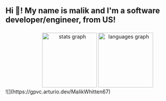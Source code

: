 <h2 align="left">Hi 👋! My name is malik and I'm a software developer/engineer, from US!</h2>

###

<div align="center">
  <img src="https://github-readme-stats.vercel.app/api?username=MalikWhitten67&hide_title=false&hide_rank=false&show_icons=true&include_all_commits=true&count_private=true&disable_animations=false&theme=radical&locale=en&hide_border=false" height="150" alt="stats graph"  />
  <img src="https://github-readme-stats.vercel.app/api/top-langs?username=MalikWhitten67&locale=en&hide_title=false&layout=compact&card_width=320&langs_count=5&theme=dracula&hide_border=false" height="150" alt="languages graph"  />

</div>
  ![](https://gpvc.arturio.dev/MalikWhitten67)

 
